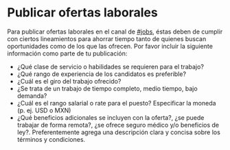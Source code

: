 # Publicar ofertas laborales

Para publicar ofertas laborales en el canal de [#jobs](https://devzcommunity.slack.com/archives/CA0JT62U8), éstas deben de cumplir con ciertos lineamientos para ahorrar tiempo tanto de quienes buscan oportunidades como de los que las ofrecen. Por favor incluir la siguiente información como parte de tu publicación:

- ¿Qué clase de servicio o habilidades se requieren para el trabajo?
- ¿Qué rango de experiencia de los candidatos es preferible?
- ¿Cuál es el giro del trabajo ofrecido?
- ¿Se trata de un trabajo de tiempo completo, medio tiempo, bajo demanda?
- ¿Cuál es el rango salarial o rate para el puesto? Especificar la moneda (p. ej. USD o MXN)
- ¿Qué beneficios adicionales se incluyen con la oferta?, ¿se puede trabajar de forma remota?, ¿se ofrece seguro médico y/o beneficios de ley?. Preferentemente agrega una descripción clara y concisa sobre los términos y condiciones.
